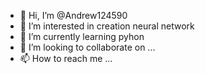 - 👋 Hi, I’m @Andrew124590
- 👀 I’m interested in сreation neural network
- 🌱 I’m currently learning pyhon
- 💞️ I’m looking to collaborate on ...
- 📫 How to reach me ...

<!---
Andrew124590/Andrew124590 is a ✨ special ✨ repository because its `README.md` (this file) appears on your GitHub profile.
You can click the Preview link to take a look at your changes.
--->

